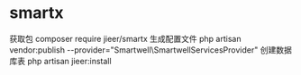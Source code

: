 # smartx
获取包
composer require jieer/smartx
生成配置文件
php artisan vendor:publish --provider="Smartwell\SmartwellServicesProvider"
创建数据库表
php artisan jieer:install
